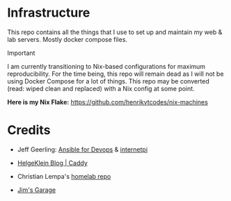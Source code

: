 # Infrastructure

This repo contains all the things that I use to set up and maintain my web & lab servers. Mostly docker compose files.

> [!IMPORTANT]
> I am currently transitioning to Nix-based configurations for maximum reproducibility. For the time being, this repo will remain dead as I will not be using Docker Compose for a lot of things. This repo may be converted (read: wiped clean and replaced) with a Nix config at some point.
>   
> **Here is my Nix Flake:** https://github.com/henrikvtcodes/nix-machines


# Credits

- Jeff Geerling: [Ansible for Devops](https://www.ansiblefordevops.com/) & [internetpi](https://github.com/geerlingguy/internet-pi)
- [HelgeKlein Blog | Caddy](https://helgeklein.com/blog/automatic-https-certificates-for-services-on-internal-home-network-without-opening-firewall-port/#dockerized-caddy-directory-structure)

- Christian Lempa's [homelab repo](https://github.com/ChristianLempa/homelab)

- [Jim's Garage](https://github.com/JamesTurland/JimsGarage)
